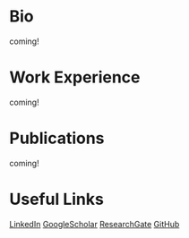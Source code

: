 # Bio
coming!

# Work Experience 
coming!

# Publications
coming!

# Useful Links
[LinkedIn](https://www.linkedin.com/in/nathanael-l-baisa-phd-53479842/) [GoogleScholar](https://scholar.google.co.uk/citations?user=EKyk-IwAAAAJ&hl=en) [ResearchGate](https://www.researchgate.net/profile/Nathanael_L_Baisa) [GitHub](https://github.com/nathanlem1)

